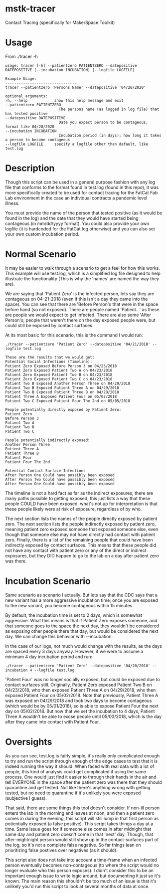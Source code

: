 # mstk-tracer
Contact Tracing (specifically for MakerSpace Toolkit)

# Usage
From ./tracer -h
```
usage: tracer [-h] --patientzero PATIENTZERO --datepositive DATEPOSITIVE [--incubation INCUBATION] [--logfile LOGFILE]

Example Usage:
--------------------------------
tracer --patientzero 'Persons Name' --datepositive '04/20/2020'

optional arguments:
-h, --help            show this help message and exit
--patientzero PATIENTZERO
                        The persons name (as logged in log file) that has tested positive
--datepositive DATEPOSITIVE
                        Date you expect person to be contageous, format like 04/20/2020
--incubation INCUBATION
                        Incubation period (in days); how long it takes a person to become contageous
--logfile LOGFILE     specify a logfile other than default, like test.log
```

# Description
Though this script can be used in a general purpose fashion with any log file that conforms to the format found in test.log (found in this repo), it was more specifically created to be used for contact tracing for the FatCat Fab Lab environment in the case an individual contracts a pandemic level illness.

You must provide the name of the person that tested positive (as it would be found in the log) and the date that they would have started being contageous (in mm/dd/yyyy format). You could also provide your own logfile (it is hardcoded for the FatCat log otherwise) and you can also set your own custom incubation period.

# Normal Scenario
It may be easier to walk through a scenario to get a feel for how this works. This example will use test.log, which is a simplified log file designed to help illustrate the functionality (This is why the 'names' are named the way they are).

We are saying that 'Patient Zero' is the infected person, lets say they are contageous on 04-21-2018 (even if this isn't a day they came into the space). You can see that there are 'Before Person's that were in the space before hand (so not exposed). There are people named 'Patient...' as these are people we would expect to get infected. There are also some 'After Person's; people that weren't there on the day exposed people were, but could still be exposed by contact surfaces.

At its most basic for this scenario, this is the command I would run:
```
./tracer --patientzero 'Patient Zero' --datepositive '04/21/2018' --logfile test.log
```

```
These are the results that we would get:
Potential Social Infections (Timeline):
Patient Zero Exposed Before Person 3 on 04/23/2018
Patient Zero Exposed Patient Two A on 04/23/2018
Patient Zero Exposed Patient Two B on 04/23/2018
Patient Zero Exposed Patient Two C on 04/23/2018
Patient Two B Exposed Another Person Three on 04/29/2018
Patient Two B Exposed Patient Three A on 04/29/2018
Patient Two B Exposed Patient Three B on 04/29/2018
Patient Three A Exposed Patient Four on 05/02/2018
Patient Two C Exposed Patient Four The 2nd on 05/05/2018

People potentially directly exposed by Patient Zero:
Patient Zero
Before Person 3
Patient Two A
Patient Two B
Patient Two C

People potentially indirectly exposed:
Another Person Three
Patient Three A
Patient Three B
Patient Four
Patient Four The 2nd

Potential Contact Surface Infections
After Person One Could have possibly been exposed
After Person Two Could have possibly been exposed
After Person One Could have possibly been exposed
```

The timeline is not a hard fact as far as the indirect exposures; there are many paths possible to getting exposed, this just lists a way that these people COULD have been exposed. what's not up for interpretation is that these people likely were at risk of exposure, regardless of by who.

The next section lists the names of the people directly exposed by patient zero.
The next section lists the people indirectly exposed by patient zero, meaning patient zero exposed someone that exposed someone else, even though that someone else may not have directly had contact with patient zero.
Finally, there is a list of the remaining people that could have been indirectly exposed by contact surfaces. This means that these people did not have any contact with patient zero or any of the direct or indirect exposures, but they DID happen to go to the lab on a day after patient zero was there.

# Incubation Scenario
Same scenario as scenario I actually. But lets say that the CDC says that a new variant has a more aggressive incubation time; once you are exposed to the new variant, you become contageous within 15 minutes.

By default, the incubation time is set to 2 days, which is somewhat aggressive. What this means is that if Patient Zero exposes someone, and that someone goes to the space the next day, they wouldn't be considered as exposing other people there that day, but would be considered the next day. We can change this behavior with --incubation.

In the case of our logs, not much would change with the results, as the days are spaced every 3 days anyway. However, if we were to assume a minimum 4 day incubation period and run:
```
./tracer --patientzero 'Patient Zero' --datepositive '04/20/2018' --incubation 4 --logfile test.log
```

'Patient Four' was no longer socially exposed, but could be exposed due to contact surfaces still. Originally, Patient Zero exposed Patient Two B on 04/23/2018, who then exposed Patient Three A on 04/29/2018, who then exposed Patient Four on 05/02/2018. Note that previously, Patient Three A was exposed on 04/29/2018 and took two days to become contageous (which would be by 05/01/2018), so is able to expose Patient Four the next day on 05/02/2018. But now that we set the incubation to 4 days, Patient Three A wouldn't be able to exose people until 05/03/2018, which is the day after they came into contact with Patient Four.

# Oversights
As you can see, test.log is fairly simple, it's really only complicated enough to try and run the script through enough of the edge cases to test that it is indeed running the way it should. When faced with real data with a lot of people, this kind of analysis could get complicated if using the same process. One would just find it easier to through their hands in the air and tell EVERYONE in the space after the patient zero was there that they should quarantine and get tested. Not like there's anything wrong with getting tested, but no need to quarantine if it's unlikely you were exposed (subjective I guess).

That said, there are some things this tool doesn't consider. If non-ill person enters the lab in the morning and leaves at noon, and then a patient zero comes in during the evening, this script will still lump in that first person as potientially exposed (a false positive). This script takes things a day at a time. Same issue goes for if someone else comes in after midnight that same day and patient zero doesn't come in that 'next' day. Though, that after-mightnight person would still show up in the contact-surfaces part of the log, so it's not a complete false negative. So far things lean on prioritizing false postives over negatives (as it should).

This script also does not take into account a time-frame when an infected person eventually becomes non-contageous (to where the script would no longer evaluate who this person exposes). I didn't consider this to be an important enough issue to write logic around, but documenting it just so it's known. The main reason this shouldn't be too much of an issue is that it's unlikely you'd run this script to look at several months of data at once.

